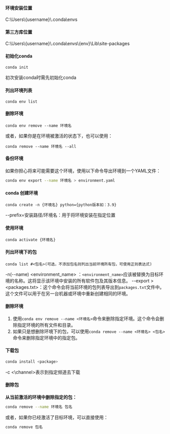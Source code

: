 
#### 环境安装位置
C:\\Users\\{username}\\.conda\\envs
#### 第三方库位置

C:\\Users\\{username}\\.conda\\envs\\{env}\\Lib\\site-packages

#### 初始化conda
```bash
conda init
```
初次安装conda时需先初始化conda
#### 列出环境列表
```shell
conda env list
```

#### 删除环境
```shell
conda env remove --name 环境名
```
或者，如果你是在环境被激活的状态下，也可以使用：
```shell
conda remove --name 环境名 --all
```

#### 备份环境
如果你担心将来可能需要这个环境，使用以下命令导出环境到一个YAML文件：
```bash
conda env export --name 环境名 > environment.yaml
```
#### conda 创建环境
```shell
conda create -n {环境名} python={python版本如：3.9}
```
--prefix=安装路径/环境名：用于将环境安装在指定位置
#### 使用环境
```shell
conda activate {环境名}
```

#### 列出环境下的包
```Shell
conda list #<包名>(可选，不添加包名则列出当前环境所有包，可使用正则表达式)
```
-n(--name) <environment_name> ：`<environment_name>`应该被替换为目标环境的名称。这将显示该环境中安装的所有软件包及其版本信息。
--export > <packages.txt>：这个命令会将当前环境的包列表导出到`packages.txt`文件中。这个文件可以用于在另一台机器或环境中重新创建相同的环境。

#### 删除环境
1. 使用`conda env remove --name <环境名>`命令来删除指定环境。这个命令会删除指定环境的所有文件和目录。
2. 如果只是想删除环境下的包，可以使用`conda remove --name <环境名> <包名>`命令来删除指定环境中的指定包。

#### 下载包
```bash
conda install <package>
```
-c <\channel>表示到指定频道去下载

#### 删除包
**从当前激活的环境中删除指定的包：**
```bash
conda remove --name 环境名 包名
```
或者，如果你已经激活了目标环境，可以直接使用：
```bash
conda remove 包名
```
